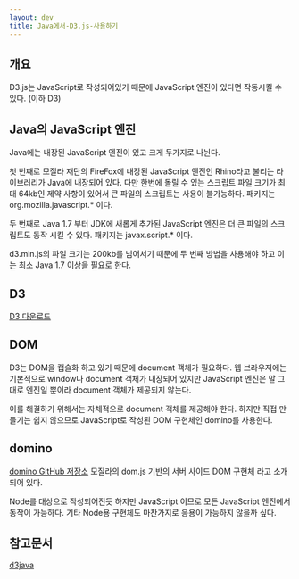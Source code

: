 ```yaml
---
layout: dev
title: Java에서-D3.js-사용하기
---
```

## 개요

D3.js는 JavaScript로 작성되어있기 때문에 JavaScript 엔진이 있다면 작동시킬 수 있다. (이하 D3)

## Java의 JavaScript 엔진

Java에는 내장된 JavaScript 엔진이 있고 크게 두가지로 나뉜다.

첫 번째로 모질라 재단의 FireFox에 내장된 JavaScript 엔진인 Rhino라고 불리는 라이브러리가 Java에 내장되어 있다. 다만 한번에 돌릴 수 있는 스크립트 파일 크기가 최대 64kb인 제약 사항이 있어서 큰 파일의 스크립트는 사용이 불가능하다. 패키지는 org.mozilla.javascript.* 이다.

두 번째로 Java 1.7 부터 JDK에 새롭게 추가된 JavaScript 엔진은 더 큰 파일의 스크립트도 동작 시킬 수 있다. 패키지는 javax.script.* 이다.

d3.min.js의 파일 크기는 200kb를 넘어서기 때문에 두 번째 방법을 사용해야 하고 이는 최소 Java 1.7 이상을 필요로 한다.

## D3

[D3 다운로드](https://d3js.org/)

## DOM

D3는 DOM을 캡슐화 하고 있기 때문에 document 객체가 필요하다. 웹 브라우저에는 기본적으로 window나 document 객체가 내장되어 있지만 JavaScript 엔진은 말 그대로 엔진일 뿐이라 document 객체가 제공되지 않는다.

이를 해결하기 위해서는 자체적으로 document 객체를 제공해야 한다. 하지만 직접 만들기는 쉽지 않으므로 JavaScript로 작성된 DOM 구현체인 domino를 사용한다.

## domino

[domino GitHub 저장소](https://github.com/fgnass/domino) 모질라의 dom.js 기반의 서버 사이드 DOM 구현체 라고 소개되어 있다.

Node를 대상으로 작성되어진듯 하지만 JavaScript 이므로 모든 JavaScript 엔진에서 동작이 가능하다. 기타 Node용 구현체도 마찬가지로 응용이 가능하지 않을까 싶다.



## 참고문서

[d3java](https://github.com/tritibo/d3java)



